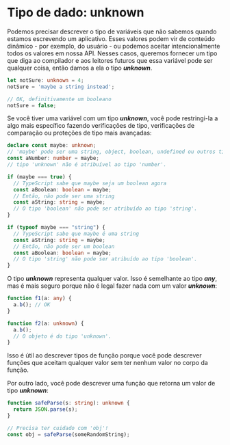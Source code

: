 # Tipo de dado: unknown

Podemos precisar descrever o tipo de variáveis que não sabemos quando estamos escrevendo um aplicativo. Esses valores podem vir de conteúdo dinâmico - por exemplo, do usuário - ou podemos aceitar intencionalmente todos os valores em nossa API. Nesses casos, queremos fornecer um tipo que diga ao compilador e aos leitores futuros que essa variável pode ser qualquer coisa, então damos a ela o tipo ***unknown***.

```typescript
let notSure: unknown = 4;
notSure = 'maybe a string instead';

// OK, definitivamente um booleano
notSure = false;
```

Se você tiver uma variável com um tipo ***unknown***, você pode restringi-la a algo mais específico fazendo verificações de tipo, verificações de comparação ou proteções de tipo mais avançadas:

```typescript
declare const maybe: unknown;
// 'maybe' pode ser uma string, object, boolean, undefined ou outros tipos
const aNumber: number = maybe;
// tipo 'unknown' não é atribuível ao tipo 'number'.

if (maybe === true) {
  // TypeScript sabe que maybe seja um boolean agora
  const aBoolean: boolean = maybe;
  // Então, não pode ser uma string
  const aString: string = maybe;
  // O tipo 'boolean' não pode ser atribuído ao tipo 'string'.
}

if (typeof maybe === "string") {
  // TypeScript sabe que maybe é uma string
  const aString: string = maybe;
  // Então, não pode ser um boolean
  const aBoolean: boolean = maybe;
  // O tipo 'string' não pode ser atribuído ao tipo 'boolean'.
}
```

O tipo ***unknown*** representa qualquer valor. Isso é semelhante ao tipo ***any***, mas é mais seguro porque não é legal fazer nada com um valor ***unknown***:

``` typescript
function f1(a: any) {
  a.b(); // OK
}

function f2(a: unknown) {
  a.b();
  // O objeto é do tipo 'unknown'.
}
```

Isso é útil ao descrever tipos de função porque você pode descrever funções que aceitam qualquer valor sem ter nenhum valor no corpo da função.

Por outro lado, você pode descrever uma função que retorna um valor de tipo ***unknown***:

``` typescript
function safeParse(s: string): unknown {
  return JSON.parse(s);
}

// Precisa ter cuidado com 'obj'!
const obj = safeParse(someRandomString);
```